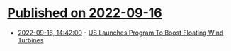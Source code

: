 # [Published on 2022-09-16](index.md)

* [2022-09-16, 14:42:00](https://news.slashdot.org/story/22/09/16/148245/us-launches-program-to-boost-floating-wind-turbines?utm_source=rss1.0mainlinkanon&utm_medium=feed) - [US Launches Program To Boost Floating Wind Turbines](https://news.slashdot.org/story/22/09/16/148245/us-launches-program-to-boost-floating-wind-turbines?utm_source=rss1.0mainlinkanon&utm_medium=feed)
